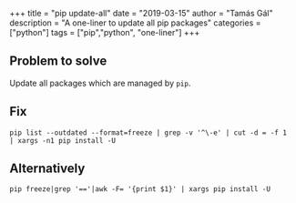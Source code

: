 +++
title = "pip update-all"
date = "2019-03-15"
author = "Tamás Gál"
description = "A one-liner to update all pip packages"
categories = ["python"]
tags = ["pip","python", "one-liner"]
+++

## Problem to solve

Update all packages which are managed by `pip`.

## Fix

```shell
pip list --outdated --format=freeze | grep -v '^\-e' | cut -d = -f 1  | xargs -n1 pip install -U
```

## Alternatively

```shell
pip freeze|grep '=='|awk -F= '{print $1}' | xargs pip install -U
```

